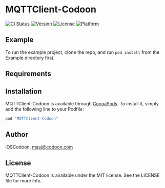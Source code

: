 # MQTTClient-Codoon

[![CI Status](http://img.shields.io/travis/iOSCodoon/MQTTClient-Codoon.svg?style=flat)](https://travis-ci.org/iOSCodoon/MQTTClient-Codoon)
[![Version](https://img.shields.io/cocoapods/v/MQTTClient-Codoon.svg?style=flat)](http://cocoapods.org/pods/MQTTClient-Codoon)
[![License](https://img.shields.io/cocoapods/l/MQTTClient-Codoon.svg?style=flat)](http://cocoapods.org/pods/MQTTClient-Codoon)
[![Platform](https://img.shields.io/cocoapods/p/MQTTClient-Codoon.svg?style=flat)](http://cocoapods.org/pods/MQTTClient-Codoon)

## Example

To run the example project, clone the repo, and run `pod install` from the Example directory first.

## Requirements

## Installation

MQTTClient-Codoon is available through [CocoaPods](http://cocoapods.org). To install
it, simply add the following line to your Podfile:

```ruby
pod "MQTTClient-Codoon"
```

## Author

iOSCodoon, masj@codoon.com

## License

MQTTClient-Codoon is available under the MIT license. See the LICENSE file for more info.
